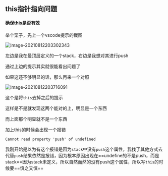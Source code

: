 ## this指针指向问题

#### 确保this是否有效

举个栗子，先上一个vscode提示的截图

![image-20210812203302343](C:\Users\gjm\AppData\Roaming\Typora\typora-user-images\image-20210812203302343.png)

左边是我在最顶层定义的一个stack，右边是我想对其进行push

通过上边的提示其实就很能看出问题了

如果这还不够明显的话，那么再来一个对照

![image-20210812203716091](C:\Users\gjm\AppData\Roaming\Typora\typora-user-images\image-20210812203716091.png)

这个是将`this`去掉之后的提示

这样是不是就发现这两个能对的上，明显是一个东西

而上面那个明显就不是一个东西

加上this的时候会出现一个报错

`Cannot read property 'push' of undefined`

我刚开始是以为有这个报错是因为`stack`中没有`push`这个属性，我找了其他方式去代替`push`结果依然是报错，因为根本原因出现在==undefine的不是push，而是stack==因为stack未定义，所以自然而然的没有push这个属性，所以写`this`的时候要==慎之又慎==

